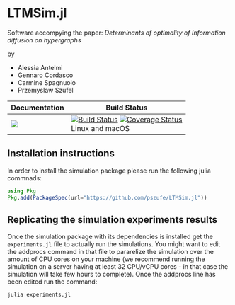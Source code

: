 # LTMSim.jl

Software accompying the paper:
*Determinants of optimality of Information diffusion on hypergraphs*

by

- Alessia Antelmi
- Gennaro Cordasco
- Carmine Spagnuolo
- Przemyslaw Szufel

| **Documentation** | **Build Status** |
|---------------|--------------|
|[![][docs-latest-img]][docs-dev-url] | [![Build Status][travis-img]][travis-url]  [![Coverage Status][codecov-img]][codecov-url] <br/> Linux and macOS |

## Installation instructions

In order to install the simulation package please run the following julia commnads:
```julia
using Pkg
Pkg.add(PackageSpec(url="https://github.com/pszufe/LTMSim.jl"))
```

## Replicating the simulation experiments results

Once the simulation package with its dependencies is installed get the `experiments.jl` file to actually run the simulations. You might want to edit the addprocs command in that file to pararelize the simulation over the amount of CPU cores on your machine (we recommend running the simulation on a server having at least 32 CPU/vCPU cores - in that case the simulation will take few hours to complete). Once the addprocs line has been edited run the command:
```bash
julia experiments.jl
```

[docs-latest-img]: https://img.shields.io/badge/docs-latest-blue.svg
[docs-stable-img]: https://img.shields.io/badge/docs-stable-blue.svg
[docs-dev-url]: https://pszufe.github.io/LTMSim.jll/dev
[docs-stable-url]: https://pszufe.github.io/LTMSim.jl/stable

[travis-img]: https://travis-ci.org/pszufe/LTMSim.jl.svg?branch=master
[travis-url]: https://travis-ci.org/pszufe/LTMSim.jl

[codecov-img]: https://coveralls.io/repos/github/pszufe/LTMSim.jl/badge.svg?branch=master
[codecov-url]: https://coveralls.io/github/pszufe/LTMSim.jl?branch=master

